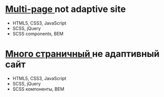 <h1><a href="https://warm-dusk-db9f0d.netlify.app/" target="_blank">Multi-page </a>not adaptive site</h1>
<ul>
  <li>HTML5, CSS3, JavaScript</li>
  <li>SCSS, jQuery</li>
  <li>SCSS components, BEM</li>
</ul>

<h1><a href="https://warm-dusk-db9f0d.netlify.app/" target="_blank">Много страничный </a>не адаптивный сайт</h1>
<ul>
  <li>HTML5, CSS3, JavaScript</li>
  <li>SCSS, jQuery</li>
  <li>SCSS компоненты, BEM</li>
</ul>
